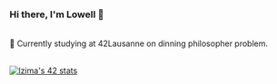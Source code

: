 ### Hi there, I'm Lowell 👋
<br />
🌱 Currently studying at 42Lausanne on dinning philosopher problem.
<br />
<br />

[![lzima's 42 stats](https://badge42.vercel.app/api/v2/cl1nk4f8f004009lb75fyii0c/stats?cursusId=21&coalitionId=192)](https://github.com/JaeSeoKim/badge42)
